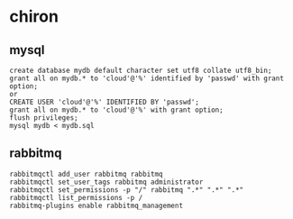# chiron

## mysql

    create database mydb default character set utf8 collate utf8_bin;
    grant all on mydb.* to 'cloud'@'%' identified by 'passwd' with grant option;
    or
    CREATE USER 'cloud'@'%' IDENTIFIED BY 'passwd';
    grant all on mydb.* to 'cloud'@'%' with grant option;
    flush privileges;
    mysql mydb < mydb.sql

## rabbitmq

    rabbitmqctl add_user rabbitmq rabbitmq
    rabbitmqctl set_user_tags rabbitmq administrator
    rabbitmqctl set_permissions -p "/" rabbitmq ".*" ".*" ".*"
    rabbitmqctl list_permissions -p /
    rabbitmq-plugins enable rabbitmq_management